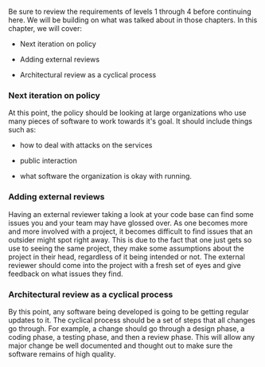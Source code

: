 <!--
.. title: LEVEL 5: SOFTWARE ENGINEERING FOR CRITICAL CI
.. slug: level-5
.. date: 2019-04-12 15:21:19 UTC-04:00
.. tags: TrustedCI Software Engeneering Guide 
.. category: 
.. link: 
.. description:TrustedCI Software Engeneering Guide Level 5. Policy should be looking at large organizations who use many pieces of software to work towards it's goal. 
.. type: text
-->

Be sure to review the requirements of levels 1 through 4 before continuing here. We will be building on what was talked about in those chapters. In this chapter, we will cover:

* Next iteration on policy

* Adding external reviews

* Architectural review as a cyclical process

### Next iteration on policy

At this point, the policy should be looking at large organizations who use many pieces of software to work towards it's goal. It should include things such as:

* how to deal with attacks on the services

* public interaction

* what software the organization is okay with running.

### Adding external reviews

Having an external reviewer taking a look at your code base can find some issues you and your team may have glossed over. As one becomes more and more involved with a project, it becomes difficult to find issues that an outsider might spot right away. This is due to the fact that one just gets so use to seeing the same project, they make some assumptions about the project in their head, regardless of it being intended or not. The external reviewer should come into the project with a fresh set of eyes and give feedback on what issues they find.

### Architectural review as a cyclical process

By this point, any software being developed is going to be getting regular updates to it. The cyclical process should be a set of steps that all changes go through. For example, a change should go through a design phase, a coding phase, a testing phase, and then a review phase. This will allow any major change be well documented and thought out to make sure the software remains of high quality.
